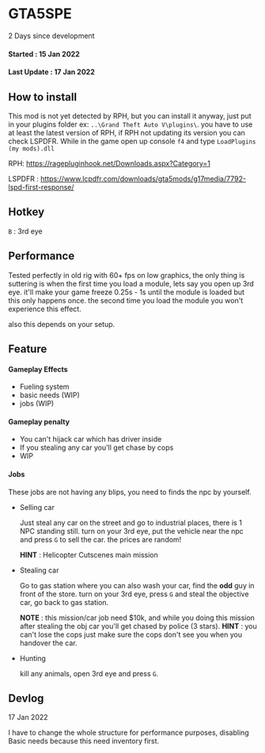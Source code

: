 # GTA5SPE
2 Days since development 
#### Started : 15 Jan 2022
#### Last Update : 17 Jan 2022

## How to install

This mod is not yet detected by RPH, but you can install it anyway, just put in your plugins folder ex: `..\Grand Theft Auto V\plugins\`.
you have to use at least the latest version of RPH, if RPH not updating its version you can check LSPDFR. While in the game open up console `f4` and type `LoadPlugins (my mods).dll`

RPH: https://ragepluginhook.net/Downloads.aspx?Category=1

LSPDFR : https://www.lcpdfr.com/downloads/gta5mods/g17media/7792-lspd-first-response/

## Hotkey
  
  `B` : 3rd eye

## Performance

Tested perfectly in old rig with 60+ fps on low graphics, the only thing is suttering is when the first time you load a module, lets say you open up 3rd eye. it'll make your game freeze 0.25s - 1s until the module is loaded but this only happens once. the second time you load the module you won't experience this effect. 

also this depends on your setup.

## Feature 

#### Gameplay Effects

- Fueling system
- basic needs (WIP)
- jobs (WIP)

#### Gameplay penalty

- You can't hijack car which has driver inside
- If you stealing any car you'll get chase by cops
- WIP

#### Jobs 

These jobs are not having any blips, you need to finds the npc by yourself.

- Selling car

  Just steal any car on the street and go to industrial places, there is 1 NPC standing still. turn on your 3rd eye, put the vehicle near the npc and press `G` to sell the car. the prices are random!
  
  **HINT** : Helicopter Cutscenes main mission
- Stealing car

  Go to gas station where you can also wash your car, find the **odd** guy in front of the store. turn on your 3rd eye, press `G` and steal the objective car, go back to gas station. 

  **NOTE** : this mission/car job need $10k, and while you doing this mission after stealing the obj car you'll get chased by police (3 stars). **HINT** : you can't lose the cops just make sure the cops don't see you when you handover the car.

- Hunting
  
  kill any animals, open 3rd eye and press `G`.
  

## Devlog

17 Jan 2022

I have to change the whole structure for performance purposes, disabling Basic needs because this need inventory first. 
